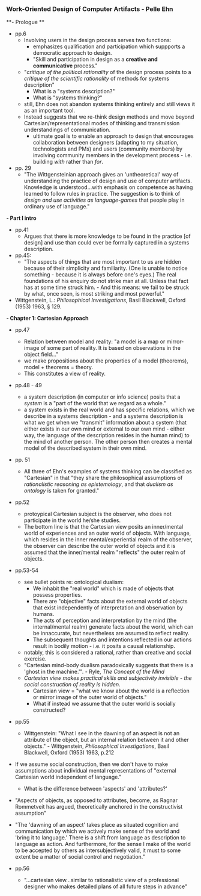 ### Work-Oriented Design of Computer Artifacts - Pelle Ehn

**- Prologue **
 - pp.6
     - Involving users in the design process serves two functions:
         - emphasizes qualification and participation which suppports  a democratic approach to design.
         - "Skill and participation in design as a **creative and communicative** process."
     - "_critique of the political rationality_ of the design process points to a _critique of the scientific rationality_ of methods for systems description"
         - What is a "systems description?"
         - What is "systems thinking?"
     - still, Ehn does not abandon systems thinking entirely and still views it as an important tool.
     - Instead suggests that we re-think design methods and move beyond Cartesian/representational modes of thinking and transmission understandings of communication.
         - ultimate goal is to enable an approach to design that encourages collaboration between designers (adapting to my situation, technologists and PMs) and users (community members) by involving community members in the development process - i.e. building _with_ rather than _for_.
 - pp. 29
     - "The Wittgensteinian approach gives an 'untheoretical' way of understanding the practice of design and use of computer artifacts. Knowledge is understood...with emphasis on competence as having learned to follow rules in practice. The suggestion is to think of _design and use activities as language-games_ that people play in ordinary use of language."

**- Part I intro**
- pp.41
    - Argues that there is more knowledge to be found in the practice [of design] and use than could ever be formally captured in a systems description.
- pp.45:
    - "The aspects of things that are most important to us are hidden because of their simplicity and familiarity. (One
is unable to notice something - because it is always
before one's eyes.) The real foundations of his enquiry
do not strike man at all. Unless that fact has at some
time struck him. - And this means: we fail to be struck
by what, once seen, is most striking and most powerful."
 - Wittgenstein, L.: _Philosophical Investigations_, Basil Blackwell,
Oxford (1953) 1963, § 129.

**- Chapter 1: Cartesian Approach**
 - pp.47
     - Relation between model and reality: "a model is a map or mirror-image of some part of reality. It is based on observations in the object field..."
     - we make propositions about the properties of a model (theorems), model + theorems = theory.
     - This constitutes a view of reality.
 - pp.48 - 49
     - a system description (in computer or info science) posits that a _system_ is a "part of the world that we regard as a whole."
     - a system exists in the real world and has specific relations, which we describe in a systems description - and a systems description is what we get when we "transmit" information about a system (that either exists in our own mind or external to our own mind - either way, the language of the description resides in the human mind) to the mind of another person. The other person then creates a mental model of the described system in their own mind.
 - pp. 51
     - All three of Ehn's examples of systems thinking can be classified as "Cartesian" in that "they share the philosophical assumptions of _rationalistic reasoning as epistemology_, and that _dualism as ontology_ is taken for granted."
 - pp.52
     - protoypical Cartesian subject is the observer, who does not participate in the world he/she studies.
     - The bottom line is that the Cartesian view posits an inner/mental world of experiences and an outer world of objects. With language, which resides in the inner mental/experiential realm of the observer, the observer can describe the outer world of objects and it is assumed that the inner/mental realm "reflects" the outer realm of objects.

 - pp.53-54
     - see bullet points re: ontological dualism:
         - We inhabit the "real world" which is made of objects that possess properties.
         - There are "objective" facts about the external world of objects that exist independently of interpretation and observation by humans.
         - The acts of perception and interpretation by the mind (the internal/mental realm) generate facts about the world, which can be innaccurate, but nevertheless are assumed to reflect reality.
         - The subsequent thoughts and intentions reflected in our actions result in bodily motion - i.e. it posits a causal relationship.
     - notably, this is considered a rational, rather than creative and social exercise.
     - "Cartesian mind-body dualism paradoxically suggests that there is a 'ghost in the machine.'". - Ryle, _The Concept of the Mind_
     - _Cartesian view makes practical skills and subjectivity invisible - the social construction of reality is hidden._
         - Cartesian view = "what we know about the world is a reflection or mirror image of the outer world of objects."
         - What if instead we assume that the outer world is socially constructed?

 - pp.55
     - Wittgenstein: "What I see in the dawning of an aspect is not an attribute of the object, but an internal relation between it and other objects." - Wittgenstein, _Philosophical Investigations_, Basil Blackwell, Oxford (1953) 1963, p.212
 - If we assume social construction, then we don't have to make assumptions about individual mental representations of "external Cartesian world independent of language."
     - What is the difference between 'aspects' and 'attributes?'
 - "Aspects of objects, as opposed to attributes, become, as Ragnar Rommetveit has argued, theoretically anchored in the constructivist assumption"
 - "The 'dawning of an aspect' takes place as situated cognition and communication by which we actively make sense of the world and 'bring it to language.' There is a shift from language as description to language as action. And furthermore, for the sense I make of the world to be accepted by others as intersubjectively valid, it must to some extent be a matter of social control and negotiation."

 - pp.56
     - "...cartesian view...similar to rationalistic view of a professional designer who makes detailed plans of all future steps in advance"
